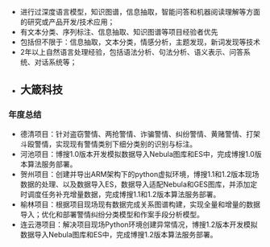 - 进行过深度语言模型，知识图谱，信息抽取，智能问答和机器阅读理解等方面的研究或产品开发/技术应用；
- 有文本分类、序列标注、信息抽取、知识图谱等项目经验者优先
- 包括但不限于：信息抽取，文本分类，情感分析，主题发现，新词发现等技术
- 2年以上自然语言处理经验，包括语法分析、句法分析、语义表示、问答系统、对话系统等；
- 大箴科技
  - 

### 年度总结

- 德清项目：针对盗窃警情、两抢警情、诈骗警情、纠纷警情、黄赌警情、打架斗殴警情，实现现有警情类别下细分类别的识别与标注。
- 河池项目：博搜1.0版本开发模拟数据导入Nebula图库和ES中，完成博搜1.0版本算法服务部署。
- 贺州项目：创建并导出ARM架构下的python虚拟环境，博搜1.1和1.2版本现场数据的处理、以及数据导入ES，数据导入适配Nebula和GES图库，并添加定时调度任务补充增量数据，完成博搜1.1和1.2版本算法服务部署。
- 榆林项目：根据项目现场现有数据完成关系图谱构建，实现全量和增量的数据导入；优化和部署警情纠纷分类模型和作案手段分析模型。
- 连云港项目：解决项目现场Python环境创建异常情况，博搜1.2版本开发模拟数据导入Nebula图库和ES中，完成博搜1.2版本算法服务部署。

